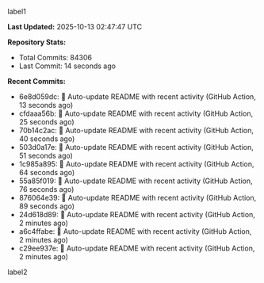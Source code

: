 
label1 
<!-- ACTIVITY_START -->
**Last Updated:** 2025-10-13 02:47:47 UTC

**Repository Stats:**
- Total Commits: 84306
- Last Commit: 14 seconds ago

**Recent Commits:**
- 6e8d059dc: 🤖 Auto-update README with recent activity (GitHub Action, 13 seconds ago)
- cfdaaa56b: 🤖 Auto-update README with recent activity (GitHub Action, 25 seconds ago)
- 70b14c2ac: 🤖 Auto-update README with recent activity (GitHub Action, 40 seconds ago)
- 503d0a17e: 🤖 Auto-update README with recent activity (GitHub Action, 51 seconds ago)
- 1c985a895: 🤖 Auto-update README with recent activity (GitHub Action, 64 seconds ago)
- 55a85f019: 🤖 Auto-update README with recent activity (GitHub Action, 76 seconds ago)
- 876064e39: 🤖 Auto-update README with recent activity (GitHub Action, 89 seconds ago)
- 24d618d89: 🤖 Auto-update README with recent activity (GitHub Action, 2 minutes ago)
- a6c4ffabe: 🤖 Auto-update README with recent activity (GitHub Action, 2 minutes ago)
- c29ee937e: 🤖 Auto-update README with recent activity (GitHub Action, 2 minutes ago)
<!-- ACTIVITY_END -->

label2
